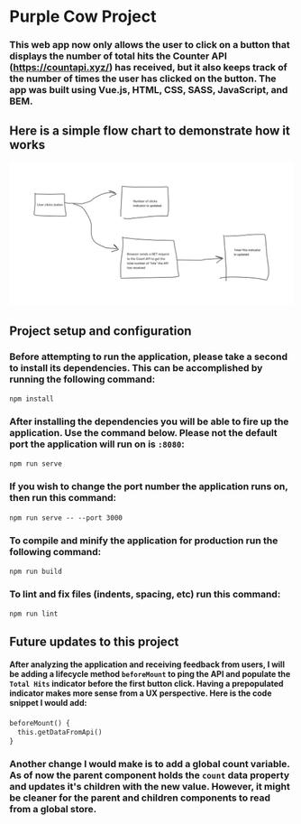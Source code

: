 # Purple Cow Project
### This web app now only allows the user to click on a button that displays the number of total hits the Counter API (https://countapi.xyz/) has received, but it also keeps track of the number of times the user has clicked on the button. The app was built using Vue.js, HTML, CSS, SASS, JavaScript, and BEM.

## Here is a simple flow chart to demonstrate how it works
<img src="./src/assets/flowchart.jpg" alt="">

## Project setup and configuration
### Before attempting to run the application, please take a second to install its dependencies. This can be accomplished by running the following command:
```
npm install
```
### After installing the dependencies you will be able to fire up the application. Use the command below. Please not the default port the application will run on is `:8080`:  
```
npm run serve
```
### If you wish to change the port number the application runs on, then run this command:
```
npm run serve -- --port 3000
```
### To compile and minify the application for production run the following command:
```
npm run build
```
### To lint and fix files (indents, spacing, etc) run this command:
```
npm run lint
```

## Future updates to this project
#### After analyzing the application and receiving feedback from users, I will be adding a lifecycle method `beforeMount` to ping the API and populate the `Total Hits` indicator before the first button click. Having a prepopulated indicator makes more sense from a UX perspective. Here is the code snippet I would add:
```
beforeMount() {
  this.getDataFromApi()
}
```

### Another change I would make is to add a global count variable. As of now the parent component holds the `count` data property and updates it's children with the new value. However, it might be cleaner for the parent and children components to read from a global store.


